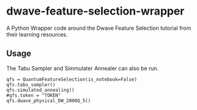 # dwave-feature-selection-wrapper
A Python Wrapper code around the Dwave Feature Selection tutorial from their learning resources.

## Usage
The Tabu Sampler and Simmulater Annealer can also be run.
```
qfs = QuantumFeatureSelection(is_notebook=False)
qfs.tabu_sampler()
qfs.simulated_annealing()
#qfs.token = "TOKEN"
qfs.dwave_physical_DW_2000Q_5()
```